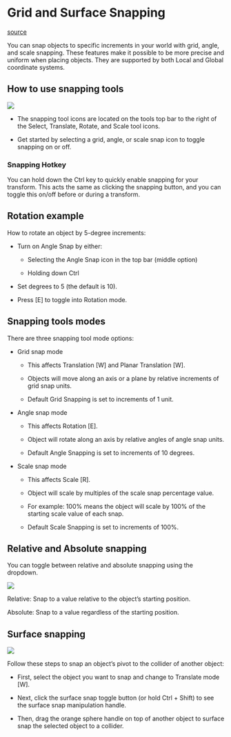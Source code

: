 # Grid and Surface Snapping

[source](https://developers.meta.com/horizon-worlds/learn/documentation/desktop-editor/objects/grid-and-surface-snapping)

You can snap objects to specific increments in your world with grid, angle, and scale snapping. These features make it possible to be more precise and uniform when placing objects. They are supported by both Local and Global coordinate systems.

## How to use snapping tools

![](https://scontent.flba1-1.fna.fbcdn.net/v/t39.2365-6/452554816_512510771286879_8452219421137191783_n.png?_nc_cat=101&ccb=1-7&_nc_sid=e280be&_nc_ohc=t_oxrWzOnEUQ7kNvwEgbjLH&_nc_oc=AdlXb1_b2htEN7-VwrDnaD61gLXjRNrs1op2-MNeVm-y_jwBkze3gzBtpRrEGgUUuec&_nc_zt=14&_nc_ht=scontent.flba1-1.fna&_nc_gid=gmuRG_25oRTGX4lBtWN96Q&oh=00_AfRfS3a3Q7csHD2u74rkvQZuDn4ZxigmTojW2RzD6MnjiQ&oe=689BAD94)

*   The snapping tool icons are located on the tools top bar to the right of the Select, Translate, Rotate, and Scale tool icons.

*   Get started by selecting a grid, angle, or scale snap icon to toggle snapping on or off.

### Snapping Hotkey

You can hold down the Ctrl key to quickly enable snapping for your transform. This acts the same as clicking the snapping button, and you can toggle this on/off before or during a transform.

## Rotation example

How to rotate an object by 5-degree increments:

*   Turn on Angle Snap by either:
    
    *   Selecting the Angle Snap icon in the top bar (middle option)
    
    *   Holding down Ctrl

*   Set degrees to 5 (the default is 10).

*   Press \[E\] to toggle into Rotation mode.

## Snapping tools modes

There are three snapping tool mode options:

*   Grid snap mode
    
    *   This affects Translation \[W\] and Planar Translation \[W\].
    
    *   Objects will move along an axis or a plane by relative increments of grid snap units.
    
    *   Default Grid Snapping is set to increments of 1 unit.

*   Angle snap mode
    
    *   This affects Rotation \[E\].
    
    *   Object will rotate along an axis by relative angles of angle snap units.
    
    *   Default Angle Snapping is set to increments of 10 degrees.

*   Scale snap mode
    
    *   This affects Scale \[R\].
    
    *   Object will scale by multiples of the scale snap percentage value.
    
    *   For example: 100% means the object will scale by 100% of the starting scale value of each snap.
    
    *   Default Scale Snapping is set to increments of 100%.

## Relative and Absolute snapping

You can toggle between relative and absolute snapping using the dropdown.

![](https://scontent.flba1-1.fna.fbcdn.net/v/t39.2365-6/452916947_512510774620212_2622698473251034074_n.png?_nc_cat=110&ccb=1-7&_nc_sid=e280be&_nc_ohc=AjsVN8rq3qwQ7kNvwEzrb4a&_nc_oc=AdlNDMtc5naeafZAhlMKkPNEjT2R3U93YVcIMnEfttztFLgXDm9w_a1LRlpAY5VFWds&_nc_zt=14&_nc_ht=scontent.flba1-1.fna&_nc_gid=gmuRG_25oRTGX4lBtWN96Q&oh=00_AfROmkLc65CEy2qmbB5tS8KKA_e-_OgqoN9p0LyfG-D6hQ&oe=689B86AE)

Relative: Snap to a value relative to the object’s starting position.

Absolute: Snap to a value regardless of the starting position.

## Surface snapping

![](https://scontent.flba1-1.fna.fbcdn.net/v/t39.2365-6/452817319_512510761286880_2850529185345820209_n.png?_nc_cat=107&ccb=1-7&_nc_sid=e280be&_nc_ohc=IXcozZ6NUmYQ7kNvwE_Hnmi&_nc_oc=AdmWHT3KsOp4ELw1kHF53B38kABgzz2qMfyX-_8_q8AHgMDxRlmasjpEydztPdT7ec8&_nc_zt=14&_nc_ht=scontent.flba1-1.fna&_nc_gid=gmuRG_25oRTGX4lBtWN96Q&oh=00_AfSPDAbwelFBEkpbeK1vgMrBb0a9rmJ8_wDz4OfmJnH1fA&oe=689BB715)

Follow these steps to snap an object’s pivot to the collider of another object:

*   First, select the object you want to snap and change to Translate mode \[W\].

*   Next, click the surface snap toggle button (or hold Ctrl + Shift) to see the surface snap manipulation handle.

*   Then, drag the orange sphere handle on top of another object to surface snap the selected object to a collider.

 

 

 

 

 

 

 

 

 

 

 

 

 

 

 

 

 

 

 

 

 

 

 

 

 

 

 

 

 

 

 

 

 

 

 

 

 

 

 

 

 

 

 

 

 

 

 